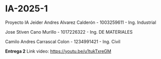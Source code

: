 # IA-2025-1

Proyecto IA Jeider Andres Alvarez Calderón - 1003259611 - Ing. Industrial

Jose Stiven Cano Murillo - 1017226322 - Ing. DE MATERIALES

Camilo Andres Carrascal Colon - 1234991421 - Ing. Civil

**Entrega 2**
Link video: https://youtu.be/u1tukTxreGM
